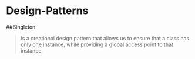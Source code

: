 # Design-Patterns

##Singleton


>Is a creational design pattern that allows us to ensure that a class has only one instance, while providing a global access point to that instance.

